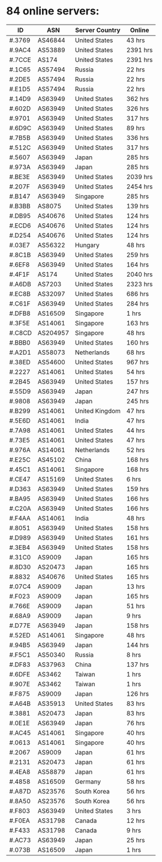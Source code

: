 # 84 online servers:

| ID | ASN | Server Country | Online |
| ------ | ------ | ------ | ------ |
| #.3769 | AS46844 | United States | 43 hrs |
| #.9AC4 | AS53889 | United States | 2391 hrs |
| #.7CCE | AS174 | United States | 2391 hrs |
| #.1C65 | AS57494 | Russia | 22 hrs |
| #.2DE5 | AS57494 | Russia | 22 hrs |
| #.E1D5 | AS57494 | Russia | 22 hrs |
| #.14D9 | AS63949 | United States | 362 hrs |
| #.602D | AS63949 | United States | 326 hrs |
| #.9701 | AS63949 | United States | 317 hrs |
| #.6D9C | AS63949 | United States | 89 hrs |
| #.7B5B | AS63949 | United States | 336 hrs |
| #.512C | AS63949 | United States | 317 hrs |
| #.5607 | AS63949 | Japan | 285 hrs |
| #.973A | AS63949 | Japan | 285 hrs |
| #.BE3E | AS63949 | United States | 2039 hrs |
| #.207F | AS63949 | United States | 2454 hrs |
| #.B147 | AS63949 | Singapore | 285 hrs |
| #.B3BB | AS8075 | United States | 139 hrs |
| #.DB95 | AS40676 | United States | 124 hrs |
| #.ECD6 | AS40676 | United States | 124 hrs |
| #.D254 | AS40676 | United States | 124 hrs |
| #.03E7 | AS56322 | Hungary | 48 hrs |
| #.8C1B | AS63949 | United States | 259 hrs |
| #.6EF8 | AS63949 | United States | 164 hrs |
| #.4F1F | AS174 | United States | 2040 hrs |
| #.A6DB | AS7203 | United States | 2323 hrs |
| #.EC8B | AS32097 | United States | 686 hrs |
| #.C61F | AS63949 | United States | 284 hrs |
| #.DFB8 | AS16509 | Singapore | 1 hrs |
| #.3F5E | AS14061 | Singapore | 163 hrs |
| #.C8CD | AS204957 | Singapore | 48 hrs |
| #.BBB0 | AS63949 | United States | 160 hrs |
| #.A2D1 | AS58073 | Netherlands | 68 hrs |
| #.38ED | AS54600 | United States | 967 hrs |
| #.2227 | AS14061 | United States | 54 hrs |
| #.2B45 | AS63949 | United States | 157 hrs |
| #.55D9 | AS63949 | Japan | 247 hrs |
| #.9808 | AS63949 | Japan | 245 hrs |
| #.B299 | AS14061 | United Kingdom | 47 hrs |
| #.5E6D | AS14061 | India | 47 hrs |
| #.7A98 | AS14061 | United States | 44 hrs |
| #.73E5 | AS14061 | United States | 47 hrs |
| #.976A | AS14061 | Netherlands | 52 hrs |
| #.E25C | AS45102 | China | 168 hrs |
| #.45C1 | AS14061 | Singapore | 168 hrs |
| #.CE47 | AS15169 | United States | 6 hrs |
| #.D363 | AS63949 | United States | 159 hrs |
| #.BA95 | AS63949 | United States | 166 hrs |
| #.C20A | AS63949 | United States | 166 hrs |
| #.F4AA | AS14061 | India | 48 hrs |
| #.8051 | AS63949 | United States | 158 hrs |
| #.D989 | AS63949 | United States | 161 hrs |
| #.3EB4 | AS63949 | United States | 158 hrs |
| #.31C0 | AS9009 | Japan | 165 hrs |
| #.8D30 | AS20473 | Japan | 165 hrs |
| #.8832 | AS40676 | United States | 165 hrs |
| #.07C4 | AS9009 | Japan | 13 hrs |
| #.F023 | AS9009 | Japan | 165 hrs |
| #.766E | AS9009 | Japan | 51 hrs |
| #.68A9 | AS9009 | Japan | 9 hrs |
| #.D77E | AS63949 | Japan | 158 hrs |
| #.52ED | AS14061 | Singapore | 48 hrs |
| #.94B5 | AS63949 | Japan | 144 hrs |
| #.F5C1 | AS50340 | Russia | 8 hrs |
| #.DF83 | AS37963 | China | 137 hrs |
| #.6DFE | AS3462 | Taiwan | 1 hrs |
| #.907E | AS3462 | Taiwan | 1 hrs |
| #.F875 | AS9009 | Japan | 126 hrs |
| #.A64B | AS35913 | United States | 83 hrs |
| #.3881 | AS20473 | Japan | 83 hrs |
| #.0E1E | AS63949 | Japan | 76 hrs |
| #.AC45 | AS14061 | Singapore | 40 hrs |
| #.0613 | AS14061 | Singapore | 40 hrs |
| #.2067 | AS9009 | Japan | 61 hrs |
| #.2131 | AS20473 | Japan | 61 hrs |
| #.4EA8 | AS58879 | Japan | 61 hrs |
| #.4858 | AS16509 | Germany | 58 hrs |
| #.A87D | AS23576 | South Korea | 56 hrs |
| #.8A50 | AS23576 | South Korea | 56 hrs |
| #.F803 | AS63949 | United States | 3 hrs |
| #.F0EA | AS31798 | Canada | 12 hrs |
| #.F433 | AS31798 | Canada | 9 hrs |
| #.AC73 | AS63949 | Japan | 25 hrs |
| #.073B | AS16509 | Japan | 1 hrs |

